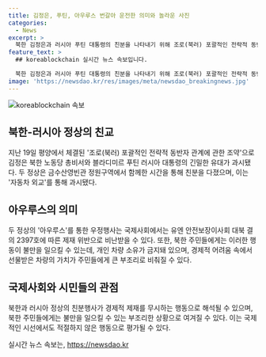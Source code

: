 ```yaml
---
title: 김정은, 푸틴, 아우루스 번갈아 운전한 의미와 놀라운 사진
categories:
  - News
excerpt: >
  북한 김정은과 러시아 푸틴 대통령의 친분을 나타내기 위해 조로(북러) 포괄적인 전략적 동반자 관계에 관한 조약을 체결한 후 러시아산 최고급 리무진 아우루스를 번갈아가며 운전하며 협력을 강조했다. 하지만 이는 유엔 제재를 위반하는 행동으로 해석되며, 북한 국민들은 해당 행위에 불만을 품을 수 있을 것으로 보인다.
feature_text: >
  ## koreablockchain 실시간 뉴스 속보입니다.

  북한 김정은과 러시아 푸틴 대통령의 친분을 나타내기 위해 조로(북러) 포괄적인 전략적 동반자 관계에 관한 조약을 체결한 후 러시아산 최고급 리무진 아우루스를 번갈아가며 운전하며 협력을 강조했다. 하지만 이는 유엔 제재를 위반하는 행동으로 해석되며, 북한 국민들은 해당 행위에 불만을 품을 수 있을 것으로 보인다.
image: 'https://newsdao.kr/res/images/meta/newsdao_breakingnews.jpg'
---
```


<p><img src="https://newsdao.kr/res/images/meta/newsdao_breakingnews.jpg" alt="koreablockchain 속보" /></p>

<h2 data-ke-size="size26">북한-러시아 정상의 친교</h2>

<p data-ke-size="size16">지난 19일 평양에서 체결된 '조로(북러) 포괄적인 전략적 동반자 관계에 관한 조약'으로 김정은 북한 노동당 총비서와 블라디미르 푸틴 러시아 대통령의 긴밀한 유대가 과시됐다. 두 정상은 금수산영빈관 정원구역에서 함께한 시간을 통해 친분을 다졌으며, 이는 '자동차 외교'를 통해 과시됐다.</p>

<h2 data-ke-size="size26">아우루스의 의미</h2>

<p data-ke-size="size16">두 정상의 '아우루스'를 통한 우정행사는 국제사회에서는 유엔 안전보장이사회 대북 결의 2397호에 따른 제재 위반으로 비난받을 수 있다. 또한, 북한 주민들에게는 이러한 행동이 불만을 일으킬 수 있는데, 개인 차량 소유가 금지돼 있으며, 경제적 어려움 속에서 선물받은 차량의 가치가 주민들에게 큰 부조리로 비춰질 수 있다.</p>

<h2 data-ke-size="size26">국제사회와 시민들의 관점</h2>

<p data-ke-size="size16">북한과 러시아 정상의 친분행사가 경제적 제재를 무시하는 행동으로 해석될 수 있으며, 북한 주민들에게는 불만을 일으킬 수 있는 부조리한 상황으로 여겨질 수 있다. 이는 국제적인 시선에서도 적절하지 않은 행동으로 평가될 수 있다.</p>
실시간 뉴스 속보는, <a href="https://newsdao.kr" rel="dofollow">https://newsdao.kr</a>


